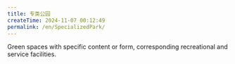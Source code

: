 ```yaml
---
title: 专类公园
createTime: 2024-11-07 00:12:49
permalink: /en/SpecializedPark/
---
```


Green spaces with specific content or form, corresponding recreational and service facilities.